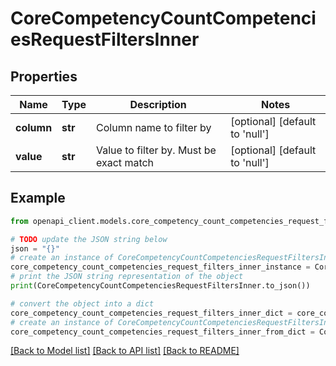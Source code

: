 # CoreCompetencyCountCompetenciesRequestFiltersInner


## Properties

Name | Type | Description | Notes
------------ | ------------- | ------------- | -------------
**column** | **str** | Column name to filter by | [optional] [default to 'null']
**value** | **str** | Value to filter by. Must be exact match | [optional] [default to 'null']

## Example

```python
from openapi_client.models.core_competency_count_competencies_request_filters_inner import CoreCompetencyCountCompetenciesRequestFiltersInner

# TODO update the JSON string below
json = "{}"
# create an instance of CoreCompetencyCountCompetenciesRequestFiltersInner from a JSON string
core_competency_count_competencies_request_filters_inner_instance = CoreCompetencyCountCompetenciesRequestFiltersInner.from_json(json)
# print the JSON string representation of the object
print(CoreCompetencyCountCompetenciesRequestFiltersInner.to_json())

# convert the object into a dict
core_competency_count_competencies_request_filters_inner_dict = core_competency_count_competencies_request_filters_inner_instance.to_dict()
# create an instance of CoreCompetencyCountCompetenciesRequestFiltersInner from a dict
core_competency_count_competencies_request_filters_inner_from_dict = CoreCompetencyCountCompetenciesRequestFiltersInner.from_dict(core_competency_count_competencies_request_filters_inner_dict)
```
[[Back to Model list]](../README.md#documentation-for-models) [[Back to API list]](../README.md#documentation-for-api-endpoints) [[Back to README]](../README.md)


